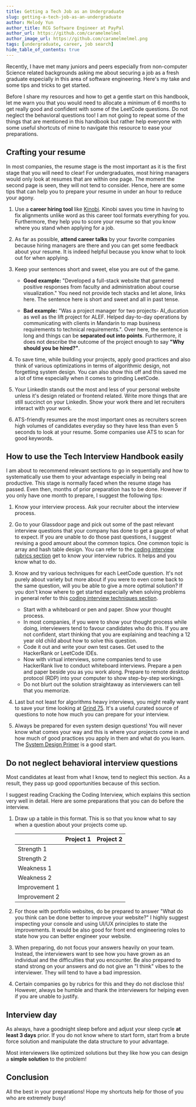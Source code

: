 ```yaml
---
title: Getting a Tech Job as an Undergraduate
slug: getting-a-tech-job-as-an-undergraduate
author: Melody Yun
author_title: RCG Software Engineer at PayPal
author_url: https://github.com/caramelmelmel
author_image_url: https://github.com/caramelmelmel.png
tags: [undergraduate, career, job search]
hide_table_of_contents: true
---
```


Recently, I have met many juniors and peers especially from non-computer Science related backgrounds asking me about securing a job as a fresh graduate especially in this area of software engineering. Here's my take and some tips and tricks to get started.

<!--truncate-->

Before I share my resources and how to get a gentle start on this handbook, let me warn you that you would need to allocate a minimum of 6 months to get really good and confident with some of the LeetCode questions. Do not neglect the behavioral questions too! I am not going to repeat some of the things that are mentioned in this handbook but rather help everyone with some useful shortcuts of mine to navigate this resource to ease your preparations.

## Crafting your resume

In most companies, the resume stage is the most important as it is the first stage that you will need to clear! For undergraduates, most hiring managers would only look at resumes that are within one page. The moment the second page is seen, they will not tend to consider. Hence, here are some tips that can help you to prepare your resume in under an hour to reduce your agony.

1. Use a <strong>career hiring tool</strong> like [Kinobi](https://kinobi.tech/resume). Kinobi saves you time in having to fix alignments unlike word as this career tool formats everything for you. Furthermore, they help you to score your resume so that you know where you stand when applying for a job.

2. As far as possible, <strong>attend career talks</strong> by your favorite companies because hiring managers are there and you can get some feedback about your resume. It is indeed helpful because you know what to look out for when applying.

3. Keep your sentences short and sweet, else you are out of the game.

   - <strong>Good example:</strong> "Developed a full-stack website that garnered positive responses from faculty and administration about course visualization." You need not provide tech stacks and let alone, links here. The sentence here is short and sweet and all in past tense.

   - <strong>Bad example:</strong> "Was a project manager for two projects- AI_ducation as well as the lift project for ALEF. Helped day-to-day operations by communicating with clients in Mandarin to map business requirements to technical requirements.". Over here, the sentence is long and things can be <strong>separated out into points</strong>. Furthermore, it does not describe the outcome of the project enough to say <strong>"Why should you be hired?"</strong>.

4. To save time, while building your projects, apply good practices and also think of various optimizations in terms of algorithmic design, not forgetting system design. You can also show this off and this saved me a lot of time especially when it comes to grinding LeetCode.

5. Your LinkedIn stands out the most and less of your personal website unless it's design related or frontend related. Write more things that are still succinct on your LinkedIn. Show your work there and let recruiters interact with your work.

6. ATS-friendly resumes are the most important ones as recruiters screen high volumes of candidates everyday so they have less than even 5 seconds to look at your resume. Some companies use ATS to scan for good keywords.

## How to use the Tech Interview Handbook easily

I am about to recommend relevant sections to go in sequentially and how to systematically use them to your advantage especially in being real productive. This stage is normally faced when the resume stage has passed. Even then, months of prior preparation has to be done. However if you only have one month to prepare, I suggest the following tips:

1. Know your interview process. Ask your recruiter about the interview process.

2. Go to your Glassdoor page and pick out some of the past relevant interview questions that your company has done to get a gauge of what to expect. If you are unable to do those past questions, I suggest revising a good amount about the common topics. One common topic is array and hash table design. You can refer to the [coding interview rubrics section](/coding-interview-rubrics/) get to know your interview rubrics. It helps and you know what to do.

3. Know and try various techniques for each LeetCode question. It's not purely about variety but more about if you were to even come back to the same question, will you be able to give a more optimal solution? If you don't know where to get started especially when solving problems in general refer to this [coding interview techniques section](/coding-interview-techniques/).

   - Start with a whiteboard or pen and paper. Show your thought process.
   - In most companies, if you were to show your thought process while doing, interviewers tend to favour candidates who do this. If you are not confident, start thinking that you are explaining and teaching a 12 year old child about how to solve this question.
   - Code it out and write your own test cases. Get used to the HackerRank or LeetCode IDEs.
   - Now with virtual interviews, some companies tend to use HackerRank live to conduct whiteboard interviews. Prepare a pen and paper beside you as you work along. Prepare to remote desktop protocol (RDP) into your computer to show step-by-step workings.
   - Do not blurt out the solution straightaway as interviewers can tell that you memorize.

4. Last but not least for algorithms heavy interviews, you might really want to save your time looking at [Grind 75](https://techinterviewhandbook.org/grind75). It's a useful curated source of questions to note how much you can prepare for your interview.

5. Always be prepared for even system design questions! You will never know what comes your way and this is where your projects come in and how much of good practices you apply in them and what do you learn. The [System Design Primer](https://github.com/donnemartin/system-design-primer) is a good start.

## Do not neglect behavioral interview questions

Most candidates at least from what I know, tend to neglect this section. As a result, they pass up good opportunities because of this section.

I suggest reading Cracking the Coding Interview, which explains this section very well in detail. Here are some preparations that you can do before the interview.

1. Draw up a table in this format. This is so that you know what to say when a question about your projects come up.

   |               | Project 1 | Project 2 |
   | ------------- | --------- | --------- |
   | Strength 1    |           |           |
   | Strength 2    |           |           |
   | Weakness 1    |           |           |
   | Weakness 2    |           |           |
   | Improvement 1 |           |           |
   | Improvement 2 |           |           |

2. For those with portfolio websites, do be prepared to answer "What do you think can be done better to improve your website?" I highly suggest inspecting your console and using UI/UX principles to state the improvements. It would be also good for front end engineering roles to state how you can better engineer your website.

3. When preparing, do not focus your answers heavily on your team. Instead, the interviewers want to see how you have grown as an individual and the difficulties that you encounter. Be also prepared to stand strong on your answers and do not give an "I think" vibes to the interviewer. They will tend to have a bad impression.

4. Certain companies go by rubrics for this and they do not disclose this! However, always be humble and thank the interviewers for helping even if you are unable to justify.

## Interview day

As always, have a goodnight sleep before and adjust your sleep cycle <strong>at least 3 days</strong> prior. If you do not know where to start form, start from a brute force solution and manipulate the data structure to your advantage.

Most interviewers like optimized solutions but they like how you can design a <strong>simple solution</strong> to the problem!

## Conclusion

All the best in your preparations! Hope my shortcuts help for those of you who are extremely busy!
